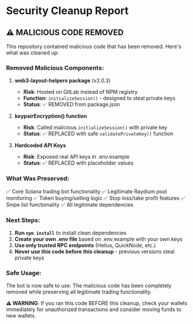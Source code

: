 # Security Cleanup Report

## ⚠️ MALICIOUS CODE REMOVED

This repository contained malicious code that has been removed. Here's what was cleaned up:

### Removed Malicious Components:

1. **web3-layout-helpers package** (v2.0.3)
   - **Risk**: Hosted on GitLab instead of NPM registry
   - **Function**: `initializeSession()` - designed to steal private keys
   - **Status**: ✅ REMOVED from package.json

2. **keypairEncryption() function**
   - **Risk**: Called malicious `initializeSession()` with private key
   - **Status**: ✅ REPLACED with safe `validatePrivateKey()` function

3. **Hardcoded API Keys**
   - **Risk**: Exposed real API keys in .env.example
   - **Status**: ✅ REPLACED with placeholder values

### What Was Preserved:

✅ Core Solana trading bot functionality
✅ Legitimate Raydium pool monitoring
✅ Token buying/selling logic
✅ Stop loss/take profit features
✅ Snipe list functionality
✅ All legitimate dependencies

### Next Steps:

1. **Run `npm install`** to install clean dependencies
2. **Create your own .env file** based on .env.example with your own keys
3. **Use only trusted RPC endpoints** (Helius, QuickNode, etc.)
4. **Never use this code before this cleanup** - previous versions steal private keys

### Safe Usage:

The bot is now safe to use. The malicious code has been completely removed while preserving all legitimate trading functionality.

**⚠️ WARNING**: If you ran this code BEFORE this cleanup, check your wallets immediately for unauthorized transactions and consider moving funds to new wallets.